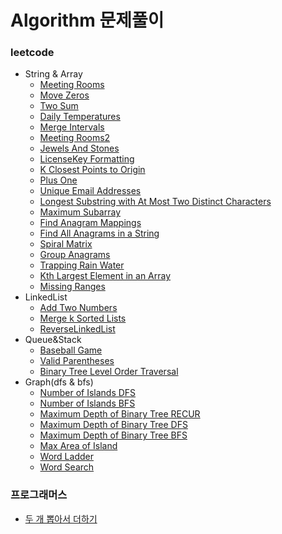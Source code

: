 # Algorithm 문제풀이

### leetcode
- String & Array
    - [Meeting Rooms](https://github.com/hmkim829/Algorithm/blob/master/src/leetcode_inflearn/MeetingRooms.java)
    - [Move Zeros](https://github.com/hmkim829/Algorithm/blob/master/src/leetcode_inflearn/MoveZeros.java)
    - [Two Sum](https://github.com/hmkim829/Algorithm/blob/master/src/leetcode_inflearn/TwoSum.java)
    - [Daily Temperatures](https://github.com/hmkim829/Algorithm/blob/master/src/leetcode_inflearn/DailyTemperatures.java)
    - [Merge Intervals](https://github.com/hmkim829/Algorithm/blob/master/src/leetcode_inflearn/MergeIntervals.java)
    - [Meeting Rooms2](https://github.com/hmkim829/Algorithm/blob/master/src/leetcode_inflearn/MeetingRooms2.java)
    - [Jewels And Stones](https://github.com/hmkim829/Algorithm/blob/master/src/leetcode_inflearn/JewelsAndStones.java)
    - [LicenseKey Formatting](https://github.com/hmkim829/Algorithm/blob/master/src/leetcode_inflearn/LicenseKeyFormatting.java)
    - [K Closest Points to Origin](https://github.com/hmkim829/Algorithm/blob/master/src/leetcode_inflearn/KClosestPoint.java)
    - [Plus One](https://github.com/hmkim829/Algorithm/blob/master/src/leetcode_inflearn/PlusOne.java)
    - [Unique Email Addresses](https://github.com/hmkim829/Algorithm/blob/master/src/leetcode_inflearn/UniqueEmailAddresses.java)
    - [Longest Substring with At Most Two Distinct Characters](https://github.com/hmkim829/Algorithm/blob/master/src/leetcode_inflearn/LongestSubMostTwoDist.java)
    - [Maximum Subarray](https://github.com/hmkim829/Algorithm/blob/master/src/leetcode_inflearn/MaxSubArray.java)
    - [Find Anagram Mappings](https://github.com/hmkim829/Algorithm/blob/master/src/leetcode_inflearn/FindAnagramMapping.java)
    - [Find All Anagrams in a String](https://github.com/hmkim829/Algorithm/blob/master/src/leetcode_inflearn/FindAllAnagrams.java)
    - [Spiral Matrix](https://github.com/hmkim829/Algorithm/blob/master/src/leetcode_inflearn/SpiralMatrix.java)
    - [Group Anagrams](https://github.com/hmkim829/Algorithm/blob/master/src/leetcode_inflearn/GroupAnagrams.java)
    - [Trapping Rain Water](https://github.com/hmkim829/Algorithm/blob/master/src/leetcode_inflearn/TrappingRainWater.java)
    - [Kth Largest Element in an Array](https://github.com/hmkim829/Algorithm/blob/master/src/leetcode_inflearn/KthLargestElement.java)
    - [Missing Ranges]()
- LinkedList
    - [Add Two Numbers](https://github.com/hmkim829/Algorithm/blob/master/src/leetcode_inflearn/AddTwoNumbers.java)
    - [Merge k Sorted Lists](https://github.com/hmkim829/Algorithm/blob/master/src/leetcode_inflearn/MergeKSortedList.java)
    - [ReverseLinkedList]()
- Queue&Stack
    - [Baseball Game](https://github.com/hmkim829/Algorithm/blob/master/src/leetcode_inflearn/BaseballGame.java)
    - [Valid Parentheses](https://github.com/hmkim829/Algorithm/blob/master/src/leetcode_inflearn/ValidParentheses.java)
    - [Binary Tree Level Order Traversal](https://github.com/hmkim829/Algorithm/blob/master/src/leetcode_inflearn/BinaryTreeLevelOrderTraversal.java)
- Graph(dfs & bfs)
    - [Number of Islands DFS](https://github.com/hmkim829/Algorithm/blob/master/src/leetcode_inflearn/NumberOfIsland_dfs.java)
    - [Number of Islands BFS](https://github.com/hmkim829/Algorithm/blob/master/src/leetcode_inflearn/NumberOfIsland_bfs.java)
    - [Maximum Depth of Binary Tree RECUR](https://github.com/hmkim829/Algorithm/blob/master/src/leetcode_inflearn/MaxDepth_recur.java)
    - [Maximum Depth of Binary Tree DFS](https://github.com/hmkim829/Algorithm/blob/master/src/leetcode_inflearn/MaxDepth_dfs.java)
    - [Maximum Depth of Binary Tree BFS](https://github.com/hmkim829/Algorithm/blob/master/src/leetcode_inflearn/MaxDepth_bfs.java)
    - [Max Area of Island](https://github.com/hmkim829/Algorithm/blob/master/src/leetcode_inflearn/MaxAreaOfIslands.java)
    - [Word Ladder](https://github.com/hmkim829/Algorithm/blob/master/src/leetcode_inflearn/WordLadder.java)
    - [Word Search](https://github.com/hmkim829/Algorithm/blob/master/src/leetcode_inflearn/WordSearch.java)
  
### 프로그래머스
  - [두 개 뽑아서 더하기](https://github.com/hmkim829/Algorithm/blob/master/src/programmers/TwoNumbersPlus.java)